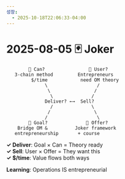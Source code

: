 ```yaml
---
성장:
  - 2025-10-18T22:06:33-04:00
---
```

 # 2025-08-05 🃏 Joker

```
        🐢 Can?                👾 User?
   3-chain method         Entrepreneurs
         $/time            need OM theory
              \                  /
               \                /
                \              /
              Deliver? ←→  Sell?
                /              \
               /                \
              /                  \
        🐅 Goal?              🐙 Offer?  
    Bridge OM &          Joker framework
   entrepreneurship       + course
```

**✓ Deliver**: Goal × Can = Theory ready  
**✓ Sell**: User × Offer = They want this  
**✓ $/time**: Value flows both ways

**Learning**: Operations IS entrepreneurial